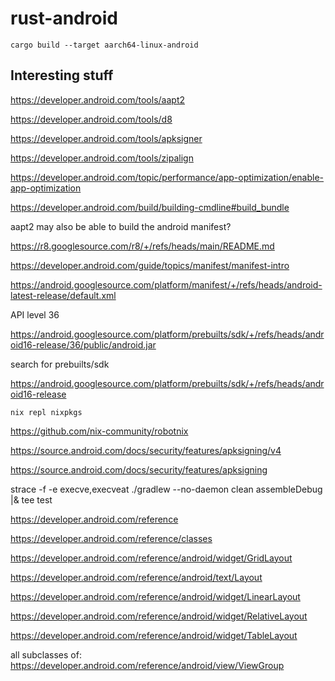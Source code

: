 # rust-android

```
cargo build --target aarch64-linux-android
```

## Interesting stuff

https://developer.android.com/tools/aapt2

https://developer.android.com/tools/d8

https://developer.android.com/tools/apksigner

https://developer.android.com/tools/zipalign

https://developer.android.com/topic/performance/app-optimization/enable-app-optimization

https://developer.android.com/build/building-cmdline#build_bundle

aapt2 may also be able to build the android manifest?

https://r8.googlesource.com/r8/+/refs/heads/main/README.md

https://developer.android.com/guide/topics/manifest/manifest-intro

https://android.googlesource.com/platform/manifest/+/refs/heads/android-latest-release/default.xml

<default revision="android16-release" />

API level 36

https://android.googlesource.com/platform/prebuilts/sdk/+/refs/heads/android16-release/36/public/android.jar

search for prebuilts/sdk

https://android.googlesource.com/platform/prebuilts/sdk/+/refs/heads/android16-release

```
nix repl nixpkgs
```

https://github.com/nix-community/robotnix

https://source.android.com/docs/security/features/apksigning/v4

https://source.android.com/docs/security/features/apksigning

strace -f -e execve,execveat ./gradlew --no-daemon clean assembleDebug |& tee test

https://developer.android.com/reference

https://developer.android.com/reference/classes

https://developer.android.com/reference/android/widget/GridLayout

https://developer.android.com/reference/android/text/Layout

https://developer.android.com/reference/android/widget/LinearLayout

https://developer.android.com/reference/android/widget/RelativeLayout

https://developer.android.com/reference/android/widget/TableLayout

all subclasses of:
https://developer.android.com/reference/android/view/ViewGroup